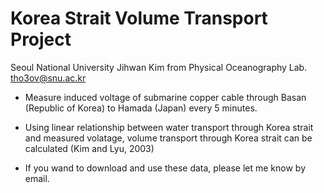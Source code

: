 # Korea Strait Volume Transport Project

Seoul National University
Jihwan Kim from Physical Oceanography Lab.
tho3ov@snu.ac.kr

- Measure induced voltage of submarine copper cable through Basan (Republic of Korea) to Hamada (Japan) every 5 minutes.
- Using linear relationship between water transport through Korea strait and measured volatage, volume transport through Korea strait can be calculated (Kim and Lyu, 2003)

- If you wand to download and use these data, please let me know by email.
